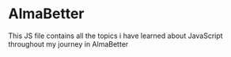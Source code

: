 # AlmaBetter
This JS file contains all the topics i have learned about JavaScript throughout my journey in AlmaBetter 
